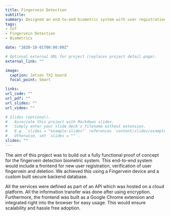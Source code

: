 ```yaml
---
title: Fingervein Detection
subtitle: 
summary: Designed an end-to-end biometric system with user registration and verification as a replacement for fingerprint technology
tags:
- IoT
- Fingervein Detection
- Biometrics

date: "2020-10-01T00:00:00Z"

# Optional external URL for project (replaces project detail page).
external_link: ""

image:
  caption: Jetson TX2 board
  focal_point: Smart

links:
url_code: ""
url_pdf: ""
url_slides: ""
url_video: ""

# Slides (optional).
#   Associate this project with Markdown slides.
#   Simply enter your slide deck's filename without extension.
#   E.g. `slides = "example-slides"` references `content/slides/example-slides.md`.
#   Otherwise, set `slides = ""`.
slides: ""
---
```

The aim of this project was to build out a fully functional proof of concept for the fingervein detection biometric system. This end-to-end system would include a frontend for new user registration, verification of user fingervein and deletion. We achieved this using a Fingervein device and a custom built secure backend database.

All the services were defined as part of an API which was hosted on a cloud platform. All the information transfer was done after using encryption. Furthermore, the frontend was built as a Google Chrome extension and integrated right into the browser for easy usage. This would ensure scalability and hassle free adoption.